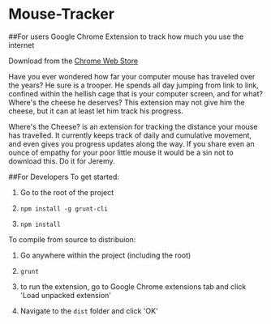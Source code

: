# Mouse-Tracker
##For users
Google Chrome Extension to track how much you use the internet

Download from the [Chrome Web Store](https://chrome.google.com/webstore/detail/wheres-the-cheese/imgocdfblfikpclhdddnnpcogmndegog)

Have you ever wondered how far your computer mouse has traveled over the years?  He sure is a trooper.  He spends all day jumping from link to link, confined within the hellish cage that is your computer screen, and for what?  Where's the cheese he deserves?  This extension may not give him the cheese, but it can at least let him track his progress.

Where's the Cheese? is an extension for tracking the distance your mouse has travelled.  It currently keeps track of daily and cumulative movement, and even gives you progress updates along the way.  If you share even an ounce of empathy for your poor little mouse it would be a sin not to download this.  Do it for Jeremy.


##For Developers
To get started:

1. Go to the root of the project

2. `npm install -g grunt-cli`

3. `npm install`

To compile from source to distribuion:

1. Go anywhere within the project (including the root)

2. `grunt`

3. to run the extension, go to Google Chrome extensions tab and click 'Load unpacked extension'

4. Navigate to the `dist` folder and click 'OK'
